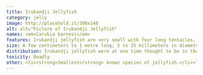 ```yaml
---
title: Irukandji Jellyfish
category: jelly
image: http://placehold.it/300x140
alt: alt="Picture of Irukandji Jellyfish"
names: <em>Carukia barnesi</em>
features: Irukandji jellyfish are very small with four long tentacles, which range in length from just a few centimeters up to 1 metre (3.3 ft) in length. The stingers (nematocysts) are in clumps, appearing as rings of small red dots around the bell and along the tentacles.
size: A few centimeters to 1 metre long; 5 to 25 millimeters in diameter.
distribution: Irukandji jellyfish were at one time thought to be in the northern waters of Australia only. Since then, the species has been found in waters as far north as the British Isles, Japan, and the Florida coast of the United States.
toxicity: Deadly
other: <li><strong>Smallest</strong> known species of jellyfish.</li><li>Irukandji has stingers not only on its tentacles but also on its bell. Although its venom does not kill as quickly as the box jellyfish, the Irukandji jellyfish is known as the <strong>most toxic jellyfish</strong> in the world.</li>
---
```

